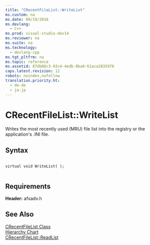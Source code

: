 ```yaml
---
title: "CRecentFileList::WriteList"
ms.custom: na
ms.date: 09/19/2016
ms.devlang: 
  - C++
ms.prod: visual-studio-dev14
ms.reviewer: na
ms.suite: na
ms.technology: 
  - devlang-cpp
ms.tgt_pltfrm: na
ms.topic: reference
ms.assetid: 87db88c3-93c4-4edb-8ba0-61aca2835976
caps.latest.revision: 12
robots: noindex,nofollow
translation.priority.ht: 
  - de-de
  - ja-jp
---
```

# CRecentFileList::WriteList
Writes the most recently used (MRU) file list into the registry or the application's .INI file.  
  
## Syntax  
  
```  
  
virtual void WriteList( );  
  
```  
  
## Requirements  
 **Header:** afxadv.h  
  
## See Also  
 [CRecentFileList Class](../vs140/CRecentFileList-Class.md)   
 [Hierarchy Chart](../vs140/Hierarchy-Chart.md)   
 [CRecentFileList::ReadList](../vs140/CRecentFileList--ReadList.md)